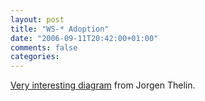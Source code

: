 ```yaml
---
layout: post
title: "WS-* Adoption"
date: "2006-09-11T20:42:00+01:00"
comments: false
categories: 
---
```


<p><a href="http://www.thearchitect.co.uk/weblog/archives/2006/09/000419.html">Very interesting diagram</a> from Jorgen Thelin.</p>


